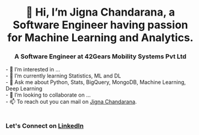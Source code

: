  <h1 align="center">👋 Hi, I’m Jigna Chandarana, a Software Engineer having passion for Machine Learning and Analytics.</h1>
 <h3 align="center">A Software Engineer at 42Gears Mobility Systems Pvt Ltd</h3>
- 👀 I’m interested in ...</br>
- 🌱 I’m currently learning Statistics, ML and DL</br>
- 💬 Ask me about Python, Stats, BigQuery, MongoDB, Machine Learning, Deep Learning</br>
- 💞️ I’m looking to collaborate on ...</br>
- 📫 To reach out you can mail on <a href="mailto:chandarana.jigna@gmail.com">Jigna Chandarana</a>.<br></br>
<h3>Let's Connect on <a href="https://in.linkedin.com/in/jigna-chandarana">LinkedIn</a></h3>
<!---
JignaSC/JignaSC is a ✨ special ✨ repository because its `README.md` (this file) appears on your GitHub profile.
You can click the Preview link to take a look at your changes.
--->
